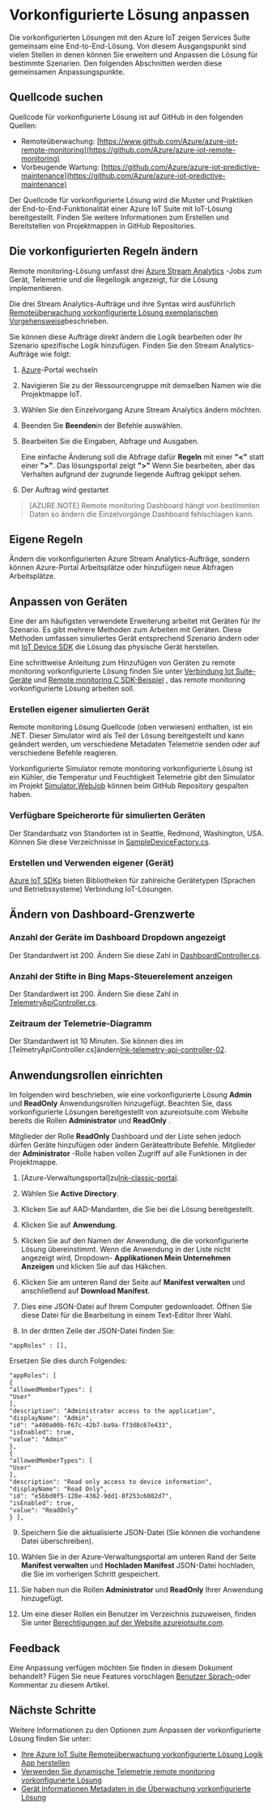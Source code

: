 <properties
    pageTitle="Anpassen von Lösungen vorkonfiguriert | Microsoft Azure"
    description="Anleitung zum Azure IoT Suite vorkonfigurierte Lösung anpassen."
    services=""
    suite="iot-suite"
    documentationCenter=".net"
    authors="aguilaaj"
    manager="timlt"
    editor=""/>

<tags
     ms.service="iot-suite"
     ms.devlang="dotnet"
     ms.topic="article"
     ms.tgt_pltfrm="na"
     ms.workload="na"
     ms.date="10/11/2016"
     ms.author="aguilaaj"/>

# <a name="customize-a-preconfigured-solution"></a>Vorkonfigurierte Lösung anpassen

Die vorkonfigurierten Lösungen mit den Azure IoT zeigen Services Suite gemeinsam eine End-to-End-Lösung. Von diesem Ausgangspunkt sind vielen Stellen in denen können Sie erweitern und Anpassen die Lösung für bestimmte Szenarien. Den folgenden Abschnitten werden diese gemeinsamen Anpassungspunkte.

## <a name="finding-the-source-code"></a>Quellcode suchen

Quellcode für vorkonfigurierte Lösung ist auf GitHub in den folgenden Quellen:

- Remoteüberwachung: [https://www.github.com/Azure/azure-iot-remote-monitoring](https://github.com/Azure/azure-iot-remote-monitoring)
- Vorbeugende Wartung: [https://github.com/Azure/azure-iot-predictive-maintenance](https://github.com/Azure/azure-iot-predictive-maintenance)

Der Quellcode für vorkonfigurierte Lösung wird die Muster und Praktiken der End-to-End-Funktionalität einer Azure IoT Suite mit IoT-Lösung bereitgestellt. Finden Sie weitere Informationen zum Erstellen und Bereitstellen von Projektmappen in GitHub Repositories.

## <a name="changing-the-preconfigured-rules"></a>Die vorkonfigurierten Regeln ändern

Remote monitoring-Lösung umfasst drei [Azure Stream Analytics](https://azure.microsoft.com/services/stream-analytics/) -Jobs zum Gerät, Telemetrie und die Regellogik angezeigt, für die Lösung implementieren.

Die drei Stream Analytics-Aufträge und ihre Syntax wird ausführlich [Remoteüberwachung vorkonfigurierte Lösung exemplarischen Vorgehensweise](iot-suite-remote-monitoring-sample-walkthrough.md)beschrieben. 

Sie können diese Aufträge direkt ändern die Logik bearbeiten oder Ihr Szenario spezifische Logik hinzufügen. Finden Sie den Stream Analytics-Aufträge wie folgt:
 
1. [Azure](https://portal.azure.com)-Portal wechseln
2. Navigieren Sie zu der Ressourcengruppe mit demselben Namen wie die Projektmappe IoT. 
3. Wählen Sie den Einzelvorgang Azure Stream Analytics ändern möchten. 
4. Beenden Sie **Beenden**in der Befehle auswählen. 
5. Bearbeiten Sie die Eingaben, Abfrage und Ausgaben.

    Eine einfache Änderung soll die Abfrage dafür **Regeln** mit einer **"<"** statt einer **">"**. Das lösungsportal zeigt **">"** Wenn Sie bearbeiten, aber das Verhalten aufgrund der zugrunde liegende Auftrag gekippt sehen.

6. Der Auftrag wird gestartet

> [AZURE.NOTE] Remote monitoring Dashboard hängt von bestimmten Daten so ändern die Einzelvorgänge Dashboard fehlschlagen kann.

## <a name="adding-your-own-rules"></a>Eigene Regeln

Ändern die vorkonfigurierten Azure Stream Analytics-Aufträge, sondern können Azure-Portal Arbeitsplätze oder hinzufügen neue Abfragen Arbeitsplätze.

## <a name="customizing-devices"></a>Anpassen von Geräten

Eine der am häufigsten verwendete Erweiterung arbeitet mit Geräten für Ihr Szenario. Es gibt mehrere Methoden zum Arbeiten mit Geräten. Diese Methoden umfassen simuliertes Gerät entsprechend Szenario ändern oder mit [IoT Device SDK][] die Lösung das physische Gerät herstellen.

Eine schrittweise Anleitung zum Hinzufügen von Geräten zu remote monitoring vorkonfigurierte Lösung finden Sie unter [Verbindung Iot Suite-Geräte](iot-suite-connecting-devices.md) und [Remote monitoring C SDK-Beispiel](https://github.com/Azure/azure-iot-sdks/tree/master/c/serializer/samples/remote_monitoring) , das remote monitoring vorkonfigurierte Lösung arbeiten soll.

### <a name="creating-your-own-simulated-device"></a>Erstellen eigener simulierten Gerät

Remote monitoring Lösung Quellcode (oben verwiesen) enthalten, ist ein .NET. Dieser Simulator wird als Teil der Lösung bereitgestellt und kann geändert werden, um verschiedene Metadaten Telemetrie senden oder auf verschiedene Befehle reagieren.

Vorkonfigurierte Simulator remote monitoring vorkonfigurierte Lösung ist ein Kühler, die Temperatur und Feuchtigkeit Telemetrie gibt den Simulator im Projekt [Simulator.WebJob](https://github.com/Azure/azure-iot-remote-monitoring/tree/master/Simulator/Simulator.WebJob) können beim GitHub Repository gespalten haben.

### <a name="available-locations-for-simulated-devices"></a>Verfügbare Speicherorte für simulierten Geräten

Der Standardsatz von Standorten ist in Seattle, Redmond, Washington, USA. Können Sie diese Verzeichnisse in [SampleDeviceFactory.cs][lnk-sample-device-factory].


### <a name="building-and-using-your-own-physical-device"></a>Erstellen und Verwenden eigener (Gerät)

[Azure IoT SDKs](https://github.com/Azure/azure-iot-sdks) bieten Bibliotheken für zahlreiche Gerätetypen (Sprachen und Betriebssysteme) Verbindung IoT-Lösungen.

## <a name="modifying-dashboard-limits"></a>Ändern von Dashboard-Grenzwerte

### <a name="number-of-devices-displayed-in-dashboard-dropdown"></a>Anzahl der Geräte im Dashboard Dropdown angezeigt

Der Standardwert ist 200. Ändern Sie diese Zahl in [DashboardController.cs][lnk-dashboard-controller].

### <a name="number-of-pins-to-display-in-bing-map-control"></a>Anzahl der Stifte in Bing Maps-Steuerelement anzeigen

Der Standardwert ist 200. Ändern Sie diese Zahl in [TelemetryApiController.cs][lnk-telemetry-api-controller-01].

### <a name="time-period-of-telemetry-graph"></a>Zeitraum der Telemetrie-Diagramm

Der Standardwert ist 10 Minuten. Sie können dies im [TelmetryApiController.cs]ändern[lnk-telemetry-api-controller-02].

## <a name="manually-setting-up-application-roles"></a>Anwendungsrollen einrichten

Im folgenden wird beschrieben, wie eine vorkonfigurierte Lösung **Admin** und **ReadOnly** Anwendungsrollen hinzugefügt. Beachten Sie, dass vorkonfigurierte Lösungen bereitgestellt von azureiotsuite.com Website bereits die Rollen **Administrator** und **ReadOnly** .

Mitglieder der Rolle **ReadOnly** Dashboard und der Liste sehen jedoch dürfen Geräte hinzufügen oder ändern Geräteattribute Befehle.  Mitglieder der **Administrator** -Rolle haben vollen Zugriff auf alle Funktionen in der Projektmappe.

1. [Azure-Verwaltungsportal]zu[lnk-classic-portal].

2. Wählen Sie **Active Directory**.

3. Klicken Sie auf AAD-Mandanten, die Sie bei die Lösung bereitgestellt.

4. Klicken Sie auf **Anwendung**.

5. Klicken Sie auf den Namen der Anwendung, die die vorkonfigurierte Lösung übereinstimmt. Wenn die Anwendung in der Liste nicht angezeigt wird, Dropdown- **Applikationen Mein Unternehmen** **Anzeigen** und klicken Sie auf das Häkchen.

6.  Klicken Sie am unteren Rand der Seite auf **Manifest verwalten** und anschließend auf **Download Manifest**.

7. Dies eine JSON-Datei auf Ihrem Computer gedownloadet.  Öffnen Sie diese Datei für die Bearbeitung in einem Text-Editor Ihrer Wahl.

8. In der dritten Zeile der JSON-Datei finden Sie:

  ```
  "appRoles" : [],
  ```
  Ersetzen Sie dies durch Folgendes:

  ```
  "appRoles": [
  {
  "allowedMemberTypes": [
  "User"
  ],
  "description": "Administrator access to the application",
  "displayName": "Admin",
  "id": "a400a00b-f67c-42b7-ba9a-f73d8c67e433",
  "isEnabled": true,
  "value": "Admin"
  },
  {
  "allowedMemberTypes": [
  "User"
  ],
  "description": "Read only access to device information",
  "displayName": "Read Only",
  "id": "e5bbd0f5-128e-4362-9dd1-8f253c6082d7",
  "isEnabled": true,
  "value": "ReadOnly"
  } ],
  ```

9. Speichern Sie die aktualisierte JSON-Datei (Sie können die vorhandene Datei überschreiben).

10.  Wählen Sie in der Azure-Verwaltungsportal am unteren Rand der Seite **Manifest verwalten** und **Hochladen Manifest** JSON-Datei hochladen, die Sie im vorherigen Schritt gespeichert.

11. Sie haben nun die Rollen **Administrator** und **ReadOnly** Ihrer Anwendung hinzugefügt.

12. Um eine dieser Rollen ein Benutzer im Verzeichnis zuzuweisen, finden Sie unter [Berechtigungen auf der Website azureiotsuite.com][lnk-permissions].

## <a name="feedback"></a>Feedback

Eine Anpassung verfügen möchten Sie finden in diesem Dokument behandelt? Fügen Sie neue Features vorschlagen [Benutzer Sprach-](https://feedback.azure.com/forums/321918-azure-iot)oder Kommentar zu diesem Artikel. 

## <a name="next-steps"></a>Nächste Schritte

Weitere Informationen zu den Optionen zum Anpassen der vorkonfigurierte Lösung finden Sie unter:

- [Ihre Azure IoT Suite Remoteüberwachung vorkonfigurierte Lösung Logik App herstellen][lnk-logicapp]
- [Verwenden Sie dynamische Telemetrie remote monitoring vorkonfigurierte Lösung][lnk-dynamic]
- [Gerät Informationen Metadaten in die Überwachung vorkonfigurierte Lösung][lnk-devinfo]

[lnk-logicapp]: iot-suite-logic-apps-tutorial.md
[lnk-dynamic]: iot-suite-dynamic-telemetry.md
[lnk-devinfo]: iot-suite-remote-monitoring-device-info.md

[IoT Device SDK]: https://azure.microsoft.com/documentation/articles/iot-hub-sdks-summary/
[lnk-permissions]: iot-suite-permissions.md
[lnk-dashboard-controller]: https://github.com/Azure/azure-iot-remote-monitoring/blob/3fd43b8a9f7e0f2774d73f3569439063705cebe4/DeviceAdministration/Web/Controllers/DashboardController.cs#L27
[lnk-telemetry-api-controller-01]: https://github.com/Azure/azure-iot-remote-monitoring/blob/3fd43b8a9f7e0f2774d73f3569439063705cebe4/DeviceAdministration/Web/WebApiControllers/TelemetryApiController.cs#L27
[lnk-telemetry-api-controller-02]: https://github.com/Azure/azure-iot-remote-monitoring/blob/e7003339f73e21d3930f71ceba1e74fb5c0d9ea0/DeviceAdministration/Web/WebApiControllers/TelemetryApiController.cs#L25 
[lnk-sample-device-factory]: https://github.com/Azure/azure-iot-remote-monitoring/blob/master/Common/Factory/SampleDeviceFactory.cs#L40
[lnk-classic-portal]: https://manage.windowsazure.com
